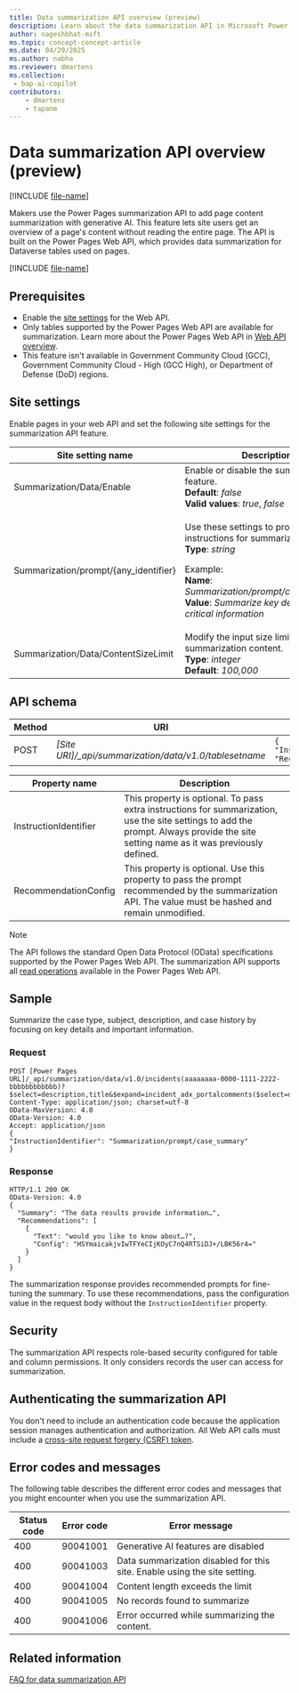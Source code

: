 ```yaml
---
title: Data summarization API overview (preview)
description: Learn about the data summarization API in Microsoft Power Pages.
author: nageshbhat-msft
ms.topic: concept-concept-article
ms.date: 04/29/2025
ms.author: nabha
ms.reviewer: dmartens
ms.collection:
 - bap-ai-copilot
contributors:
    - dmartens
    - tapanm
---
```


# Data summarization API overview (preview)

[!INCLUDE [file-name](~/../shared-content/shared/preview-includes/preview-banner.md)]

Makers use the Power Pages summarization API to add page content summarization with generative AI. This feature lets site users get an overview of a page's content without reading the entire page. The API is built on the Power Pages Web API, which provides data summarization for Dataverse tables used on pages.

[!INCLUDE [file-name](~/../shared-content/shared/preview-includes/preview-note-pp.md)]

## Prerequisites

- Enable the [site settings](/power-pages/configure/web-api-overview#site-settings-for-the-web-api) for the Web API.
- Only tables supported by the Power Pages Web API are available for summarization. Learn more about the Power Pages Web API in [Web API overview](/power-pages/configure/web-api-overview).
- This feature isn't available in Government Community Cloud (GCC), Government Community Cloud - High (GCC High), or Department of Defense (DoD) regions.

## Site settings

Enable pages in your web API and set the following site settings for the summarization API feature.

| Site setting name | Description |
|-------------------|-------------|
| Summarization/Data/Enable | Enable or disable the summarization feature.<br>**Default**: *false*<br>**Valid values**: *true*, *false* |
| Summarization/prompt/{any_identifier} | <p>Use these settings to provide instructions for summarization.<br>**Type**: *string*</p><p>Example:<br>**Name**: *Summarization/prompt/case_summary*<br>**Value**: *Summarize key details and critical information*</p> |
| Summarization/Data/ContentSizeLimit | Modify the input size limit for summarization content.<br>**Type**: *integer*<br>**Default**: *100,000* |

## API schema

| Method | URI | JSON Sample |
|--------|-----|-------------|
| POST   | *[Site URI]/_api/summarization/data/v1.0/tablesetname* | `{ "InstructionIdentifier":"", "RecommendationConfig":"" }` |

| Property name | Description |
|---------------|-------------|
| InstructionIdentifier | This property is optional. To pass extra instructions for summarization, use the site settings to add the prompt. Always provide the site setting name as it was previously defined. |
| RecommendationConfig | This property is optional. Use this property to pass the prompt recommended by the summarization API. The value must be hashed and remain unmodified. |

> [!NOTE]
> The API follows the standard Open Data Protocol (OData) specifications supported by the Power Pages Web API. The summarization API supports all [read operations](/power-pages/configure/read-operations) available in the Power Pages Web API.

## Sample

Summarize the case type, subject, description, and case history by focusing on key details and important information.

### Request

```http
POST [Power Pages URL]/_api/summarization/data/v1.0/incidents(aaaaaaaa-0000-1111-2222-bbbbbbbbbbbb)?$select=description,title&$expand=incident_adx_portalcomments($select=description)
Content-Type: application/json; charset=utf-8
OData-MaxVersion: 4.0
OData-Version: 4.0
Accept: application/json
{
"InstructionIdentifier": "Summarization/prompt/case_summary"
}
```

### Response

```http
HTTP/1.1 200 OK
OData-Version: 4.0
{
  "Summary": "The data results provide information…",
  "Recommendations": [
    {
      "Text": "would you like to know about…?",
      "Config": "HSYmaicakjvIwTFYeCIjKOyC7nQ4RTSiDJ+/LBK56r4="
    }
  ]
}
```

The summarization response provides recommended prompts for fine-tuning the summary. To use these recommendations, pass the configuration value in the request body without the `InstructionIdentifier` property.

## Security

The summarization API respects role-based security configured for table and column permissions. It only considers records the user can access for summarization.

## Authenticating the summarization API

You don't need to include an authentication code because the application session manages authentication and authorization. All Web API calls must include a [cross-site request forgery (CSRF) token](/power-pages/configure/web-api-http-requests-handle-errors#example-wrapper-ajax-function-for-the-csrf-token).

## Error codes and messages

The following table describes the different error codes and messages that you might encounter when you use the summarization API.

| Status code | Error code | Error message |
|-------------|------------|---------------|
| 400 | 90041001 | Generative AI features are disabled |
| 400 | 90041003 | Data summarization disabled for this site. Enable using the site setting. |
| 400 | 90041004 | Content length exceeds the limit |
| 400 | 90041005 | No records found to summarize |
| 400 | 90041006 | Error occurred while summarizing the content. |

## Related information

[FAQ for data summarization API](..\faqs-data-summarization.md)
